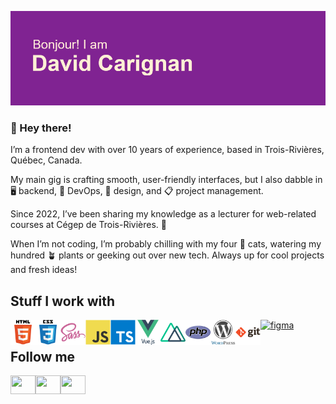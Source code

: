 [![MasterHead](header.png)](https://github.com/davidcarignan/)

### 👋 Hey there!
I’m a frontend dev with over 10 years of experience, based in Trois-Rivières, Québec, Canada.

My main gig is crafting smooth, user-friendly interfaces, but I also dabble in 🖥️ backend, 🚀 DevOps, 🎨 design, and 📋 project management.

Since 2022, I’ve been sharing my knowledge as a lecturer for web-related courses at Cégep de Trois-Rivières. 🏫

When I’m not coding, I’m probably chilling with my four 🐾 cats, watering my hundred 🪴 plants or geeking out over new tech. Always up for cool projects and fresh ideas!

<h2>Stuff I work with</h2>
<p>
  <a  href="https://www.w3.org/html/" target="_blank"><img align="left" src="https://github.com/devicons/devicon/blob/master/icons/html5/html5-original-wordmark.svg" alt="html5" width="40" height="40"/></a>
  <a  href="https://www.w3schools.com/css/" target="_blank"><img align="left" src="https://github.com/devicons/devicon/blob/master/icons/css3/css3-original-wordmark.svg" alt="css3" width="40" height="40"/></a>
  <a  href="https://www.sass-lang.com" target="_blank"><img align="left" src="https://github.com/devicons/devicon/blob/master/icons/sass/sass-original.svg" alt="Sass" width="40" height="40"/></a>
  <a  href="https://developer.mozilla.org/en-US/docs/Web/JavaScript" target="_blank"><img align="left" src="https://github.com/devicons/devicon/blob/master/icons/javascript/javascript-original.svg" alt="JavaScript" width="40" height="40"/></a>
  <a  href="https://www.typescriptlang.org/" target="_blank"><img align="left" src="https://github.com/devicons/devicon/blob/master/icons/typescript/typescript-original.svg" alt="TypeScript" width="40" height="40"/></a>
  <a  href="https://vuejs.org/" target="_blank"><img align="left" src="https://github.com/devicons/devicon/blob/master/icons/vuejs/vuejs-original-wordmark.svg" alt="VueJS" width="40" height="40"/></a>
  <a  href="https://nuxt.com/" target="_blank"><img align="left" src="https://github.com/devicons/devicon/blob/master/icons/nuxtjs/nuxtjs-original.svg" alt="Nuxt" width="40" height="40"/></a>
  <a  href="https://php.net/" target="_blank"><img align="left" src="https://github.com/devicons/devicon/blob/master/icons/php/php-original.svg" alt="PHP" width="40" height="40"/></a>
  <a  href="https://wordpress.org/" target="_blank"><img align="left" src="https://github.com/devicons/devicon/blob/master/icons/wordpress/wordpress-original.svg" alt="WordPress" width="40" height="40"/></a>
  <a  href="https://git-scm.com/" target="_blank"><img align="left" src="https://github.com/devicons/devicon/blob/master/icons/git/git-original-wordmark.svg" alt="git" width="40" height="40"/></a>
  <a  href="https://www.figma.com/" target="_blank"><img src="https://www.vectorlogo.zone/logos/figma/figma-icon.svg" alt="figma" width="40" height="40"/></a>
</p>

<h2>Follow me</h2>
<p>
  <a  href="https://bsky.app/profile/davidcarignan.com" target="blank"><img align="left" src="https://cdn.jsdelivr.net/npm/simple-icons/icons/bluesky.svg" alt="" height="30" width="40" /></a>
  <a  href="https://www.linkedin.com/in/david-carignan/" target="blank"><img align="left" src="https://cdn.jsdelivr.net/npm/simple-icons/icons/linkedin.svg" alt="" height="30" width="40" /></a>
  <a  href="https://www.threads.net/@davidcarignan_official" target="blank"><img src="https://cdn.jsdelivr.net/npm/simple-icons/icons/threads.svg" alt="" height="30" width="40" /></a>
</p>
